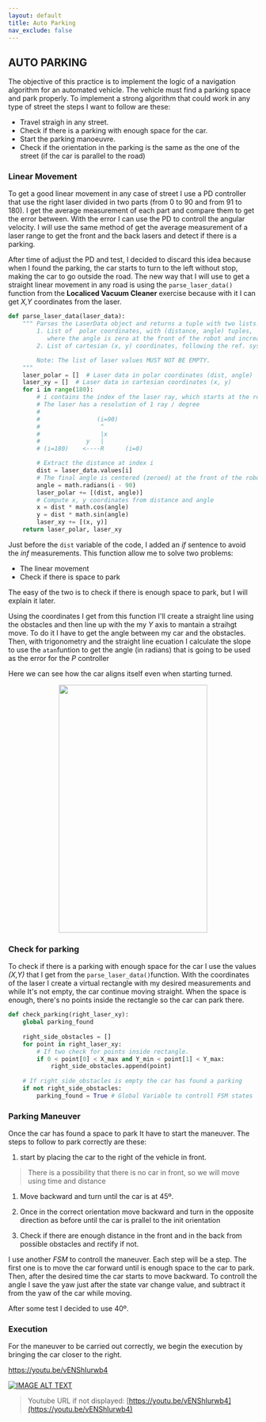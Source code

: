 ```yaml
---
layout: default
title: Auto Parking
nav_exclude: false
---
```


## AUTO PARKING

The objective of this practice is to implement the logic of a navigation algorithm for an automated vehicle. The vehicle must find a parking space and park properly.
To implement a strong algorithm that could work in any type of street the steps I want to follow are these:

* Travel straigh in any street.
* Check if there is a parking with enough space for the car.
* Start the parking manoeuvre.
* Check if the orientation in the parking is the same as the one of the street (if the car is parallel to the road)

### Linear Movement

To get a good linear movement in any case of street I use a PD controller that use the right laser divided in two parts (from 0 to 90 and from 91 to 180). I get the average measurement of each part and compare them to get the error between. With the error I can use the PD to controll the angular velocity. I will use the same method of get the average measurement of a laser range to get the front and the back lasers and detect if there is a parking.

After time of adjust the PD and test, I decided to discard this idea because when I found the parking, the car starts to turn to the left without stop, making the car to go outside the road. The new way that I will use to get a straight linear movement in any road is using the `parse_laser_data()` function from the **Localiced Vacuum Cleaner** exercise because with it I can get *X,Y* coordinates from the laser.

```python
def parse_laser_data(laser_data):
    """ Parses the LaserData object and returns a tuple with two lists:
        1. List of  polar coordinates, with (distance, angle) tuples,
           where the angle is zero at the front of the robot and increases to the left.
        2. List of cartesian (x, y) coordinates, following the ref. system noted below.

        Note: The list of laser values MUST NOT BE EMPTY.
    """
    laser_polar = []  # Laser data in polar coordinates (dist, angle)
    laser_xy = []  # Laser data in cartesian coordinates (x, y)
    for i in range(180):
        # i contains the index of the laser ray, which starts at the robot's right
        # The laser has a resolution of 1 ray / degree
        #
        #                (i=90)
        #                 ^
        #                 |x
        #             y   |
        # (i=180)    <----R      (i=0)

        # Extract the distance at index i
        dist = laser_data.values[i]
        # The final angle is centered (zeroed) at the front of the robot.
        angle = math.radians(i - 90)
        laser_polar += [(dist, angle)]
        # Compute x, y coordinates from distance and angle
        x = dist * math.cos(angle)
        y = dist * math.sin(angle)
        laser_xy += [(x, y)]
    return laser_polar, laser_xy
```

Just before the `dist` variable of the code, I added an *if* sentence to avoid the *inf* measurements. This function allow me to solve two problems:

* The linear movement
* Check if there is space to park

The easy of the two is to check if there is enough space to park, but I will explain it later.

Using the coordinates I get from this function I'll create a straight line using the obstacles and then line up with the my *Y* axis to mantain a straihgt move. To do it I have to get the angle between my car and the obstacles. Then, with trigonometry and the straight line ecuation I calculate the slope to use the `atan`funtion to get the angle (in radians) that is going to be used as the error for the *P* controller

Here we can see how the car aligns itself even when starting turned.

<center>
    <img src="assets/img/alineacion.gif" width="300" height="500">
</center>

### Check for parking

To check if there is a parking with enough space for the car I use the values *(X,Y)* that I get from the `parse_laser_data()`function. With the coordinates of the laser I create a virtual rectangle with my desired measurements and while It's not empty, the car continue moving straight. When the space is enough, there's no points inside the rectangle so the car can park there.

```python
def check_parking(right_laser_xy):
    global parking_found
    
    right_side_obstacles = []
    for point in right_laser_xy:
        # If two check for points inside rectangle.
        if 0 < point[0] < X_max and Y_min < point[1] < Y_max:
            right_side_obstacles.append(point)
    
    # If right_side_obstacles is empty the car has found a parking
    if not right_side_obstacles:
        parking_found = True # Global Variable to controll FSM states
```

### Parking Maneuver

Once the car has found a space to park It have to start the maneuver. The steps to follow to park correctly are these:

1. start by placing the car to the right of the vehicle in front.

> There is a possibility that there is no car in front, so we will move using time and distance

1. Move backward and turn until the car is at 45º.

1. Once in the correct orientation move backward and turn in the opposite direction as before until the car is prallel to the init orientation

1. Check if there are enough distance in the front and in the back from possible obstacles and rectify if not.

I use another *FSM* to controll the maneuver. Each step will be a step. The first one is to move the car forward until is enough space to the car to park. Then, after the desired time the car starts to move backward. To controll the angle I save the yaw just after the state var change value, and subtract it from the yaw of the car while moving.

After some test I decided to use 40º.

### Execution

For the maneuver to be carried out correctly, we begin the execution by bringing the car closer to the right.

https://youtu.be/vENShIurwb4

[![IMAGE ALT TEXT](http://img.youtube.com/vi/vENShIurwb4/0.jpg)](https://youtu.be/vENShIurwb4 "Auto Parking")

> Youtube URL if not displayed: [https://youtu.be/vENShIurwb4](https://youtu.be/vENShIurwb4)